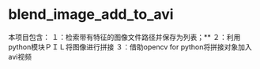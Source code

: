 # blend_image_add_to_avi
本项目包含：
１：检索带有特征的图像文件路径并保存为列表；**
２：利用python模块ＰＩＬ将图像进行拼接
３：借助opencv for python将拼接对象加入avi视频

